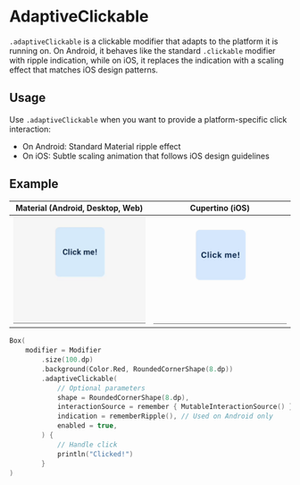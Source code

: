 # AdaptiveClickable

`.adaptiveClickable` is a clickable modifier that adapts to the platform it is running on. On Android, it behaves like the standard `.clickable` modifier with ripple indication, while on iOS, it replaces the indication with a scaling effect that matches iOS design patterns.

## Usage

Use `.adaptiveClickable` when you want to provide a platform-specific click interaction:
- On Android: Standard Material ripple effect
- On iOS: Subtle scaling animation that follows iOS design guidelines

## Example

| Material (Android, Desktop, Web)                                | Cupertino (iOS)                                         |
|-----------------------------------------------------------------|---------------------------------------------------------|
| ![Android Adaptive Clickable](../images/gif/android_adaptive_click.gif) | ![iOs Adaptive Clickable](../images/gif/ios_adaptive_click.gif) |

```kotlin
Box(
    modifier = Modifier
        .size(100.dp)
        .background(Color.Red, RoundedCornerShape(8.dp))
        .adaptiveClickable(
            // Optional parameters
            shape = RoundedCornerShape(8.dp),
            interactionSource = remember { MutableInteractionSource() },
            indication = rememberRipple(), // Used on Android only
            enabled = true,
        ) {
            // Handle click
            println("Clicked!")
        }
)
```

